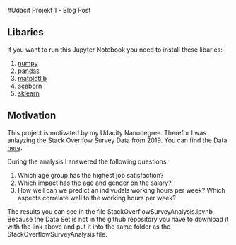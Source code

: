#Udacit Projekt 1 - Blog Post 

## Libaries

If you  want  to run this  Jupyter Notebook you need to install these libaries:

1. [numpy](https://github.com/numpy/numpy)
2. [pandas](https://github.com/pandas-dev/pandas)
3. [matplotlib](https://github.com/matplotlib/matplotlib)
4. [seaborn](https://github.com/mwaskom/seaborn)
5. [sklearn](https://scikit-learn.org/stable/index.html)

## Motivation

This project is motivated by my Udacity Nanodegree. Therefor I was anlayzing the Stack Overlfow Survey Data from 2019. 
You can find the Data [here](https://insights.stackoverflow.com/survey).

During the analysis I answered the following questions. 

1. Which age group has the highest job satisfaction?
2. Which impact has the age and gender on the salary?
3. How well can we predict an indivudals working hours per week? Which aspects correlate well to the working hours per week?

The results you can see in the file StackOverflowSurveyAnalysis.ipynb 
Because the Data Set is not in the github repository you have to download it with the link above and put it into
the same folder as the StackOverflowSurveyAnalysis file.


